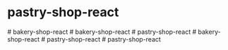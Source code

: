 # pastry-shop-react
#   b a k e r y - s h o p - r e a c t  
 #   b a k e r y - s h o p - r e a c t  
 #   p a s t r y - s h o p - r e a c t  
 #   b a k e r y - s h o p - r e a c t  
 #   p a s t r y - s h o p - r e a c t  
 #   p a s t r y - s h o p - r e a c t  
 